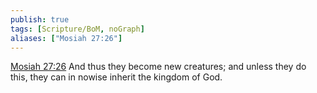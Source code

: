 ```yaml
---
publish: true
tags: [Scripture/BoM, noGraph]
aliases: ["Mosiah 27:26"]
---
```

[Mosiah 27:26](https://churchofjesuschrist.org/study/scriptures/bofm/mosiah/27?lang=eng&id=p26#p26) And thus they become new creatures; and unless they do this, they can in nowise inherit the kingdom of God.
